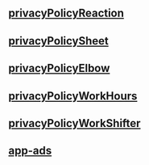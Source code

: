 ## [privacyPolicyReaction](https://RavenDevelopmentApp.github.io/privacyPolicyReaction.html)

## [privacyPolicySheet](https://RavenDevelopmentApp.github.io/privacyPolicySheet.html)

## [privacyPolicyElbow](https://RavenDevelopmentApp.github.io/privacyPolicyElbow.html)

## [privacyPolicyWorkHours](https://RavenDevelopmentApp.github.io/privacyPolicyWorkHours.html)

## [privacyPolicyWorkShifter](https://RavenDevelopmentApp.github.io/privacyPolicyWorkShifter.html)

## [app-ads](https://RavenDevelopmentApp.github.io/app-ads.txt)
